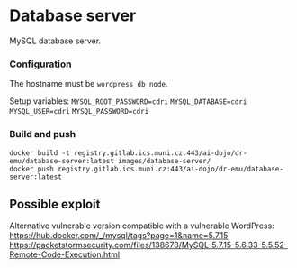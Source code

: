 # Database server
MySQL database server.

### Configuration
The hostname must be `wordpress_db_node`.

Setup variables:
`MYSQL_ROOT_PASSWORD=cdri`
`MYSQL_DATABASE=cdri`
`MYSQL_USER=cdri`
`MYSQL_PASSWORD=cdri`

### Build and push
```shell
docker build -t registry.gitlab.ics.muni.cz:443/ai-dojo/dr-emu/database-server:latest images/database-server/
docker push registry.gitlab.ics.muni.cz:443/ai-dojo/dr-emu/database-server:latest
```

## Possible exploit
Alternative vulnerable version compatible with a vulnerable WordPress:
https://hub.docker.com/_/mysql/tags?page=1&name=5.7.15
https://packetstormsecurity.com/files/138678/MySQL-5.7.15-5.6.33-5.5.52-Remote-Code-Execution.html
